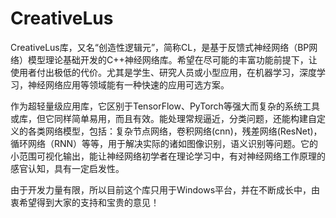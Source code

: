 # CreativeLus
CreativeLus库，又名“创造性逻辑元”，简称CL，是基于反馈式神经网络（BP网络）模型理论基础开发的C++神经网络库。希望在尽可能的丰富功能前提下，让使用者付出极低的代价。尤其是学生、研究人员或小型应用，在机器学习，深度学习，神经网络应用等领域能有一种快速的应用可选方案。

作为超轻量级应用库，它区别于TensorFlow、PyTorch等强大而复杂的系统工具或库，但它同样简单易用，而且有效。能处理常规逼近，分类问题，还能构建自定义的各类网络模型，包括：复杂节点网络，卷积网络(cnn)，残差网络(ResNet)，循环网络（RNN）等等，用于解决实际的诸如图像识别，语义识别等问题。它的小范围可视化输出，能让神经网络初学者在理论学习中，有对神经网络工作原理的感官认知，具有一定启发性。

由于开发力量有限，所以目前这个库只用于Windows平台，并在不断成长中，由衷希望得到大家的支持和宝贵的意见！
